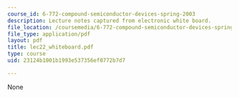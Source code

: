 ```yaml
---
course_id: 6-772-compound-semiconductor-devices-spring-2003
description: Lecture notes captured from electronic white board.
file_location: /coursemedia/6-772-compound-semiconductor-devices-spring-2003/23124b1001b1993e537356ef0772b7d7_lec22_whiteboard.pdf
file_type: application/pdf
layout: pdf
title: lec22_whiteboard.pdf
type: course
uid: 23124b1001b1993e537356ef0772b7d7

---
```

None